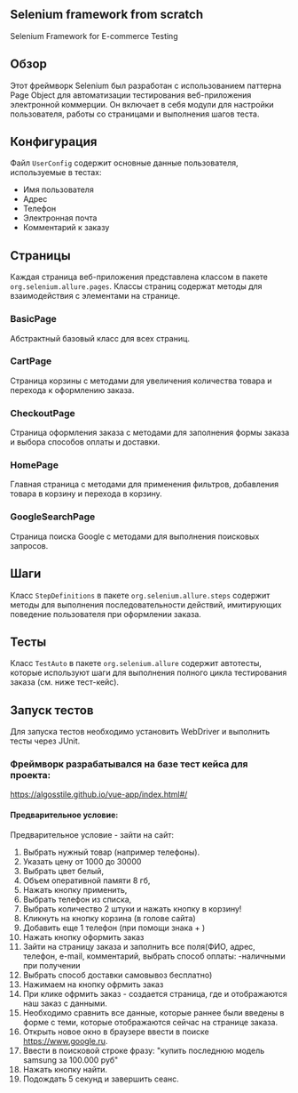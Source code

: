 ## Selenium framework from scratch

 Selenium Framework for E-commerce Testing

## Обзор
Этот фреймворк Selenium был разработан с использованием паттерна Page Object для автоматизации тестирования 
веб-приложения электронной коммерции. Он включает в себя модули для настройки пользователя, работы со страницами 
и выполнения шагов теста.

## Конфигурация
Файл `UserConfig` содержит основные данные пользователя, используемые в тестах:
- Имя пользователя
- Адрес
- Телефон
- Электронная почта
- Комментарий к заказу

## Страницы
Каждая страница веб-приложения представлена классом в пакете `org.selenium.allure.pages`. 
Классы страниц содержат методы для взаимодействия с элементами на странице.

### BasicPage
Абстрактный базовый класс для всех страниц.

### CartPage
Страница корзины с методами для увеличения количества товара и перехода к оформлению заказа.

### CheckoutPage
Страница оформления заказа с методами для заполнения формы заказа и выбора способов оплаты и доставки.

### HomePage
Главная страница с методами для применения фильтров, добавления товара в корзину и перехода в корзину.

### GoogleSearchPage
Страница поиска Google с методами для выполнения поисковых запросов.

## Шаги
Класс `StepDefinitions` в пакете `org.selenium.allure.steps` содержит методы для выполнения последовательности действий,
имитирующих поведение пользователя при оформлении заказа.

## Тесты
Класс `TestAuto` в пакете `org.selenium.allure` содержит автотесты, которые используют шаги для выполнения 
полного цикла тестирования заказа (см. ниже тест-кейс).

## Запуск тестов
Для запуска тестов необходимо установить WebDriver и выполнить тесты через JUnit.


### Фреймворк разрабатывался на базе тест кейса для проекта:
https://algosstile.github.io/vue-app/index.html#/
#### Предварительное условие:
Предварительное условие - зайти на сайт:
1. Выбрать нужный товар (например телефоны).
2. Указать цену от 1000 до 30000
3. Выбрать цвет белый,
4. Объем оперативной памяти 8 гб,
5. Нажать кнопку применить,
6. Выбрать телефон из списка,
7. Выбрать количество 2 штуки и нажать кнопку в корзину!
8. Кликнуть на кнопку корзина (в голове сайта)
9. Добавить еще 1 телефон (при помощи знака + )
10. Нажать кнопку оформить заказ
11. Зайти на страницу заказа и заполнить все поля(ФИО, адрес, телефон, e-mail, комментарий, выбрать способ оплаты:
    -наличными при получении
12. Выбрать способ доставки самовывоз бесплатно)
13. Нажимаем на кнопку офрмить заказ
13. При клике офрмить заказ - создается страница, где и отображаются наш заказ с данными.
14. Необходимо сравнить все данные, которые раннее были введены в форме с теми,
    которые отображаются сейчас на странице заказа.
15. Открыть новое окно в браузере ввести в поиске https://www.google.ru.
16. Ввести в поисковой строке фразу: "купить последнюю модель samsung за 100.000 руб"
17. Нажать кнопку найти.
18. Подождать 5 секунд и завершить сеанс.